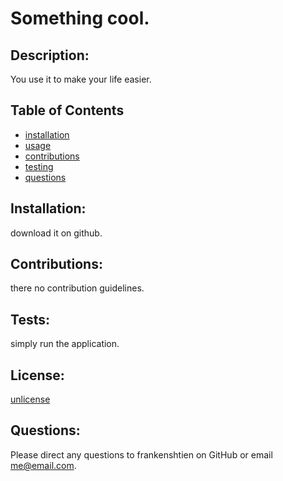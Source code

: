 
# Something cool.

## Description:

You use it to make your life easier.

## Table of Contents

* [installation](#installation)
* [usage](#usage)
* [contributions](#contributions)
* [testing](#tests)
* [questions](#questions)

## Installation:

download it on github.

## Contributions:

there no contribution guidelines.

## Tests:

simply run the application.


## License:
[unlicense](http://choosealicense.com/licenses/unlicense/)
        

## Questions:

Please direct any questions to frankenshtien on GitHub or email me@email.com.
    